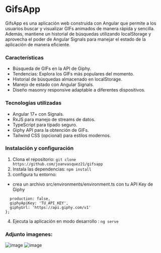 # GifsApp 

GifsApp es una aplicación web construida con Angular que permite a los usuarios buscar y visualizar GIFs animados de manera rápida y sencilla. Además, mantiene un historial de búsquedas utilizando localStorage y aprovecha el poder de Angular Signals para manejar el estado de la aplicación de manera eficiente.

### Características
- Búsqueda de GIFs en la API de Giphy.
- Tendencias: Explora los GIFs más populares del momento.
- Historial de búsquedas almacenado en localStorage.
-  Manejo de estado con Angular Signals.
-  Diseño masonry responsive adaptable a diferentes dispositivos.

###  Tecnologías utilizadas
- Angular 17+ con Signals.
- RxJS para manejo de streams de datos.
- TypeScript para tipado seguro.
- Giphy API para la obtención de GIFs.
- Tailwind CSS (opcional) para estilos modernos.
###  Instalación y configuración
1. Clona el repositorio: 
``` git clone https://github.com/joanvasquez21/gifsapp ```
2. Instala las dependencias: 
``` npm install ```
3. configura tu entorno:
- crea  un archivo src/environments/environment.ts con tu API Key de Giphy
```export const environment = {
  production: false,
  giphyApiKey: 'TU_API_KEY',
  giphyUrl: 'https://api.giphy.com/v1'
};
```
4. Ejecuta la aplicación en modo desarrollo :
```ng serve ```
### Adjunto imagenes:
![image](https://github.com/user-attachments/assets/9d1ee4db-02b0-4e79-9603-94feda3dbc60)
![image](https://github.com/user-attachments/assets/37dbeee6-8e28-4450-8112-907981000938)
